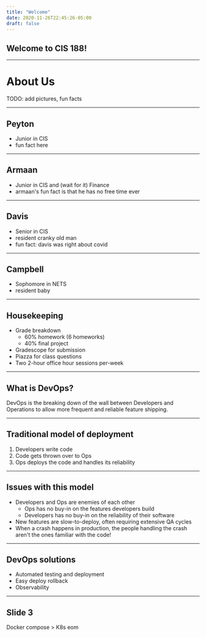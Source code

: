```yaml
---
title: "Welcome"
date: 2020-11-26T22:45:26-05:00
draft: false
---
```


## Welcome to CIS 188!

----

# About Us

TODO: add pictures, fun facts

---
## Peyton

- Junior in CIS
- fun fact here

---
## Armaan

- Junior in CIS and (wait for it) Finance
- armaan's fun fact is that he has no free time ever

---
## Davis

- Senior in CIS
- resident cranky old man
- fun fact: davis was right about covid

---
## Campbell

- Sophomore in NETS
- resident baby

----
## Housekeeping

- Grade breakdown
  - 60% homework (6 homeworks)
  - 40% final project
- Gradescope for submission
- Piazza for class questions
- Two 2-hour office hour sessions per-week

----
## What is DevOps?

DevOps is the breaking down of the wall between Developers and Operations to allow more frequent and reliable feature shipping.

----
## Traditional model of deployment
1. Developers write code
2. Code gets thrown over to Ops
3. Ops deploys the code and handles its reliability

---
<!-- .slide: class="dense" -->
## Issues with this model

- Developers and Ops are enemies of each other
  - Ops has no buy-in on the features developers build
  - Developers has no buy-in on the reliability of their software
- New features are slow-to-deploy, often requiring extensive QA cycles
- When a crash happens in production, the people handling the crash aren't the ones familiar with the code!

---
## DevOps solutions

- Automated testing and deployment
- Easy deploy rollback
- Observability

----
## Slide 3
Docker compose > K8s eom
